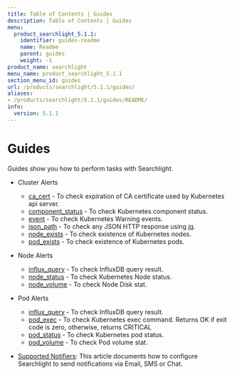 ```yaml
---
title: Table of Contents | Guides
description: Table of Contents | Guides
menu:
  product_searchlight_5.1.1:
    identifier: guides-readme
    name: Readme
    parent: guides
    weight: -1
product_name: searchlight
menu_name: product_searchlight_5.1.1
section_menu_id: guides
url: /products/searchlight/5.1.1/guides/
aliases:
- /products/searchlight/5.1.1/guides/README/
info:
  version: 5.1.1
---
```


# Guides

Guides show you how to perform tasks with Searchlight.

- Cluster Alerts
  - [ca_cert](/products/searchlight/5.1.1/guides/cluster-alerts/ca_cert) - To check expiration of CA certificate used by Kubernetes api server.
  - [component_status](/products/searchlight/5.1.1/guides/cluster-alerts/component_status) - To check Kubernetes component status.
  - [event](/products/searchlight/5.1.1/guides/cluster-alerts/event) - To check Kubernetes Warning events.
  - [json_path](/products/searchlight/5.1.1/guides/cluster-alerts/json_path) - To check any JSON HTTP response using [jq](https://stedolan.github.io/jq/).
  - [node_exists](/products/searchlight/5.1.1/guides/cluster-alerts/node_exists) - To check existence of Kubernetes nodes.
  - [pod_exists](/products/searchlight/5.1.1/guides/cluster-alerts/pod_exists) - To check existence of Kubernetes pods.

- Node Alerts
  - [influx_query](/products/searchlight/5.1.1/guides/node-alerts/influx_query) - To check InfluxDB query result.
  - [node_status](/products/searchlight/5.1.1/guides/node-alerts/node_status) - To check Kubernetes Node status.
  - [node_volume](/products/searchlight/5.1.1/guides/node-alerts/node_volume) - To check Node Disk stat.

- Pod Alerts
  - [influx_query](/products/searchlight/5.1.1/guides/pod-alerts/influx_query) - To check InfluxDB query result.
  - [pod_exec](/products/searchlight/5.1.1/guides/pod-alerts/pod_exec) - To check Kubernetes exec command. Returns OK if exit code is zero, otherwise, returns CRITICAL
  - [pod_status](/products/searchlight/5.1.1/guides/pod-alerts/pod_status) - To check Kubernetes pod status.
  - [pod_volume](/products/searchlight/5.1.1/guides/pod-alerts/pod_volume) - To check Pod volume stat.

- [Supported Notifiers](/products/searchlight/5.1.1/guides/notifiers): This article documents how to configure Searchlight to send notifications via Email, SMS or Chat.
